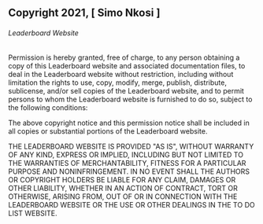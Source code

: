 ## Copyright 2021, [ Simo Nkosi ]

###### Leaderboard Website

Permission is hereby granted, free of charge, to any person obtaining a copy of this Leaderboard website and associated documentation files, to deal in the Leaderboard website without restriction, including without limitation the rights to use, copy, modify, merge, publish, distribute, sublicense, and/or sell copies of the Leaderboard website, and to permit persons to whom the Leaderboard website is furnished to do so, subject to the following conditions:

The above copyright notice and this permission notice shall be included in all copies or substantial portions of the Leaderboard website.

THE LEADERBOARD WEBSITE IS PROVIDED "AS IS", WITHOUT WARRANTY OF ANY KIND, EXPRESS OR IMPLIED, INCLUDING BUT NOT LIMITED TO THE WARRANTIES OF MERCHANTABILITY, FITNESS FOR A PARTICULAR PURPOSE AND NONINFRINGEMENT. IN NO EVENT SHALL THE AUTHORS OR COPYRIGHT HOLDERS BE LIABLE FOR ANY CLAIM, DAMAGES OR OTHER LIABILITY, WHETHER IN AN ACTION OF CONTRACT, TORT OR OTHERWISE, ARISING FROM, OUT OF OR IN CONNECTION WITH THE LEADERBOARD WEBSITE OR THE USE OR OTHER DEALINGS IN THE TO DO LIST WEBSITE.
